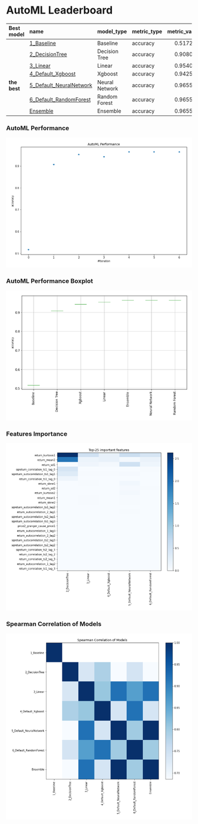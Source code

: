 # AutoML Leaderboard

| Best model   | name                                                         | model_type     | metric_type   |   metric_value |   train_time |
|:-------------|:-------------------------------------------------------------|:---------------|:--------------|---------------:|-------------:|
|              | [1_Baseline](1_Baseline/README.md)                           | Baseline       | accuracy      |       0.517241 |         0.67 |
|              | [2_DecisionTree](2_DecisionTree/README.md)                   | Decision Tree  | accuracy      |       0.908046 |        11.1  |
|              | [3_Linear](3_Linear/README.md)                               | Linear         | accuracy      |       0.954023 |         3.54 |
|              | [4_Default_Xgboost](4_Default_Xgboost/README.md)             | Xgboost        | accuracy      |       0.942529 |         3.99 |
| **the best** | [5_Default_NeuralNetwork](5_Default_NeuralNetwork/README.md) | Neural Network | accuracy      |       0.965517 |         2.04 |
|              | [6_Default_RandomForest](6_Default_RandomForest/README.md)   | Random Forest  | accuracy      |       0.965517 |         7.11 |
|              | [Ensemble](Ensemble/README.md)                               | Ensemble       | accuracy      |       0.965517 |         0.34 |

### AutoML Performance
![AutoML Performance](ldb_performance.png)

### AutoML Performance Boxplot
![AutoML Performance Boxplot](ldb_performance_boxplot.png)

### Features Importance
![features importance across models](features_heatmap.png)



### Spearman Correlation of Models
![models spearman correlation](correlation_heatmap.png)

